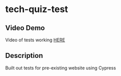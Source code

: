 # tech-quiz-test

## Video Demo
Video of tests working [HERE](https://drive.google.com/file/d/18ayJC-tNcK6diK2r-FRUDWB-ktEqfop6/view?usp=sharing)

## Description
Built out tests for pre-existing website using Cypress